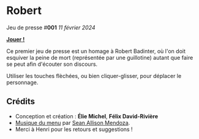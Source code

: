 Robert
======

Jeu de presse #**001** *11 février 2024*

[**Jouer !**](https://eliemichel.github.io/JeuDePresse/Robert)

Ce premier jeu de presse est un homage à Robert Badinter, où l'on doit esquiver la peine de mort (représentée par une guillotine) autant que faire se peut afin d'écouter son discours.

Utiliser les touches flèchées, ou bien cliquer-glisser, pour déplacer le personnage.

Crédits
-------

 - Conception et création : **Élie Michel**, **Félix David-Rivière**
 - [Musique du menu](https://freesound.org/people/Ncone/sounds/721148/) par [Sean Allison Mendoza](https://soundcloud.com/sean-allison-mendoza).
 - Merci à Henri pour les retours et suggestions !
